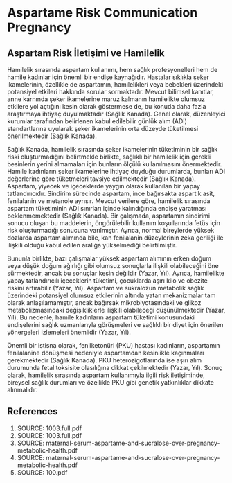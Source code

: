 # Aspartame Risk Communication Pregnancy

## Aspartam Risk İletişimi ve Hamilelik

Hamilelik sırasında aspartam kullanımı, hem sağlık profesyonelleri hem de hamile kadınlar için önemli bir endişe kaynağıdır. Hastalar sıklıkla şeker ikamelerinin, özellikle de aspartamın, hamilelikleri veya bebekleri üzerindeki potansiyel etkileri hakkında sorular sormaktadır. Mevcut bilimsel kanıtlar, anne karnında şeker ikamelerine maruz kalmanın hamilelikte olumsuz etkilere yol açtığını kesin olarak göstermese de, bu konuda daha fazla araştırmaya ihtiyaç duyulmaktadır (Sağlık Kanada). Genel olarak, düzenleyici kurumlar tarafından belirlenen kabul edilebilir günlük alım (ADI) standartlarına uyularak şeker ikamelerinin orta düzeyde tüketilmesi önerilmektedir (Sağlık Kanada).

Sağlık Kanada, hamilelik sırasında şeker ikamelerinin tüketiminin bir sağlık riski oluşturmadığını belirtmekle birlikte, sağlıklı bir hamilelik için gerekli besinlerin yerini almamaları için bunların ölçülü kullanılmasını önermektedir. Hamile kadınların şeker ikamelerine ihtiyaç duyduğu durumlarda, bunları ADI değerlerine göre tüketmeleri tavsiye edilmektedir (Sağlık Kanada). Aspartam, yiyecek ve içeceklerde yaygın olarak kullanılan bir yapay tatlandırıcıdır. Sindirim sürecinde aspartam, ince bağırsakta aspartik asit, fenilalanin ve metanole ayrışır. Mevcut verilere göre, hamilelik sırasında aspartam tüketiminin ADI sınırları içinde kalındığında endişe yaratması beklenmemektedir (Sağlık Kanada). Bir çalışmada, aspartamın sindirimi sonucu oluşan bu maddelerin, öngörülebilir kullanım koşullarında fetüs için risk oluşturmadığı sonucuna varılmıştır. Ayrıca, normal bireylerde yüksek dozlarda aspartam alımında bile, kan fenilalanin düzeylerinin zeka geriliği ile ilişkili olduğu kabul edilen aralığa yükselmediği belirtilmiştir.

Bununla birlikte, bazı çalışmalar yüksek aspartam alımının erken doğum veya düşük doğum ağırlığı gibi olumsuz sonuçlarla ilişkili olabileceğini öne sürmektedir, ancak bu sonuçlar kesin değildir (Yazar, Yıl). Ayrıca, hamilelikte yapay tatlandırıcılı içeceklerin tüketimi, çocuklarda aşırı kilo ve obezite riskini artırabilir (Yazar, Yıl). Aspartam ve sukralozun metabolik sağlık üzerindeki potansiyel olumsuz etkilerinin altında yatan mekanizmalar tam olarak anlaşılamamıştır, ancak bağırsak mikrobiyotasındaki ve glikoz metabolizmasındaki değişikliklerle ilişkili olabileceği düşünülmektedir (Yazar, Yıl). Bu nedenle, hamile kadınların aspartam tüketimi konusundaki endişelerini sağlık uzmanlarıyla görüşmeleri ve sağlıklı bir diyet için önerilen yönergeleri izlemeleri önemlidir (Yazar, Yıl).

Önemli bir istisna olarak, fenilketonüri (PKU) hastası kadınların, aspartamın fenilalanine dönüşmesi nedeniyle aspartamdan kesinlikle kaçınmaları gerekmektedir (Sağlık Kanada). PKU heterozigotlarında ise aşırı alım durumunda fetal toksisite olasılığına dikkat çekilmektedir (Yazar, Yıl). Sonuç olarak, hamilelik sırasında aspartam kullanımıyla ilgili risk iletişiminde, bireysel sağlık durumları ve özellikle PKU gibi genetik yatkınlıklar dikkate alınmalıdır.


## References

1. SOURCE: 1003.full.pdf
2. SOURCE: 1003.full.pdf
3. SOURCE: maternal-serum-aspartame-and-sucralose-over-pregnancy-metabolic-health.pdf
4. SOURCE: maternal-serum-aspartame-and-sucralose-over-pregnancy-metabolic-health.pdf
5. SOURCE: 100.pdf

